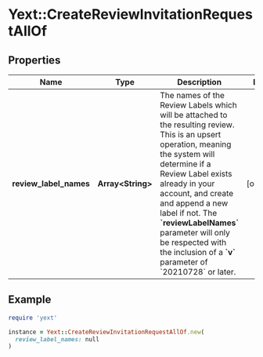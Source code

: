 # Yext::CreateReviewInvitationRequestAllOf

## Properties

| Name | Type | Description | Notes |
| ---- | ---- | ----------- | ----- |
| **review_label_names** | **Array&lt;String&gt;** | The names of the Review Labels which will be attached to the resulting review.  This is an upsert operation, meaning the system will determine if a Review Label exists already in your account, and create and append a new label if not.  The **&#x60;reviewLabelNames&#x60;** parameter will only be respected with the inclusion of a **&#x60;v&#x60;** parameter of &#x60;20210728&#x60; or later.  | [optional] |

## Example

```ruby
require 'yext'

instance = Yext::CreateReviewInvitationRequestAllOf.new(
  review_label_names: null
)
```

